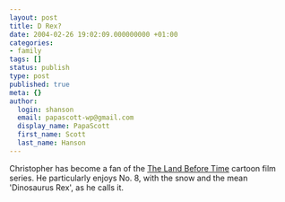 ```yaml
---
layout: post
title: D Rex?
date: 2004-02-26 19:02:09.000000000 +01:00
categories:
- family
tags: []
status: publish
type: post
published: true
meta: {}
author:
  login: shanson
  email: papascott-wp@gmail.com
  display_name: PapaScott
  first_name: Scott
  last_name: Hanson
---
```

<p>Christopher has become a fan of the <a href="http://www.landbeforetime.com/">The Land Before Time</a> cartoon film series. He particularly enjoys No. 8, with the snow and the mean 'Dinosaurus Rex', as he calls it.</p>
